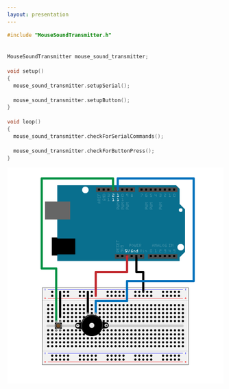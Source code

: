 ```yaml
---
layout: presentation
---
```


```c++
#include "MouseSoundTransmitter.h"


MouseSoundTransmitter mouse_sound_transmitter;

void setup()
{
  mouse_sound_transmitter.setupSerial();

  mouse_sound_transmitter.setupButton();
}

void loop()
{
  mouse_sound_transmitter.checkForSerialCommands();

  mouse_sound_transmitter.checkForButtonPress();
}
```

[![](assets/img/arduino-speaker-button.png)](venn)
